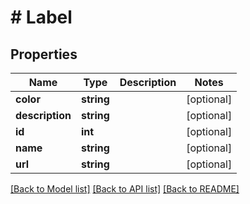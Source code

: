 # # Label

## Properties

Name | Type | Description | Notes
------------ | ------------- | ------------- | -------------
**color** | **string** |  | [optional]
**description** | **string** |  | [optional]
**id** | **int** |  | [optional]
**name** | **string** |  | [optional]
**url** | **string** |  | [optional]

[[Back to Model list]](../../README.md#models) [[Back to API list]](../../README.md#endpoints) [[Back to README]](../../README.md)
